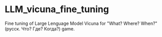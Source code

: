 # LLM_vicuna_fine_tuning
Fine tuning of Large Lenguage Model Vicuna for "What? Where? When?" (русск. Что? Где? Когда?) game.
